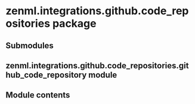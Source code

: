 # zenml.integrations.github.code_repositories package

## Submodules

## zenml.integrations.github.code_repositories.github_code_repository module

## Module contents
